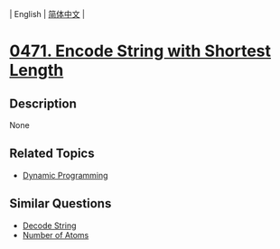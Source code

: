 
| English | [简体中文](README.md) |
# [0471. Encode String with Shortest Length](https://leetcode-cn.com/problems/encode-string-with-shortest-length/)
## Description
None
## Related Topics
- [Dynamic Programming](https://leetcode-cn.com/tag/dynamic-programming)
## Similar Questions
- [Decode String](../decode-string/README_EN.md)
- [Number of Atoms](../number-of-atoms/README_EN.md)
